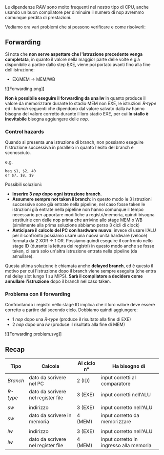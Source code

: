 Le dipendenze RAW sono molto frequenti nel nostro tipo di CPU, anche usando un buon compilatore per diminuire il numero di nop avremmo comunque perdita di prestazioni.

Vediamo ora vari problemi che si possono verificare e come risolverli:

## Forwarding
Si nota che **non serve aspettare che l'istruzione precedente venga completata**, in quanto il valore nella maggior parte delle volte è già disponibile a partire dallo step EXE, viene poi portato avanti fino alla fine dell'istruzione:
- EX/MEM $\to$ MEM/WB

![[Forwarding.png]]

**Non è possibile eseguire il forwarding da una lw** in quanto produce il valore da memorizzare durante lo stadio MEM non EXE, le istruzioni _R-type_ ed i _branch_ seguenti che dipendono dal valore salvato dalla _lw_ hanno bisogno del valore corretto durante il loro stadio EXE, per cui **lo stallo è inevitabile** bisogna aggiungere delle _nop_.


### Control hazards
Quando si presenta una istruzione di branch, non possiamo eseguire l'istruzione successiva in parallelo in quanto l'esito del branch è sconosciuto.

e.g.   
```armasm
beq $1, $2, 40
or $7, $8, $9
```

Possibili soluzioni:
- **Inserire 3 _nop_ dopo ogni istruzione branch**.
- **Assumere sempre not taken il branch**: in questo modo le 3 istruzioni successive sono già entrate nella pipeline, nel caso fosse taken le istruzioni già entrate nella pipeline non hanno comunque il tempo necessario per apportare modifiche a registri/memoria, quindi bisogna sostituirle con delle nop prima che arrivino allo stage MEM o WB (similmente alla prima soluzione abbiamo perso 3 cicli di clock)
- **Anticipare il calcolo del PC con hardware nuovo**: invece di usare l'ALU per il confronto possiamo usare una nuova unità hardware (veloce) formata da 2 XOR $\to$ 1 OR. Possiamo quindi eseguire il confronto nello stage ID (durante la lettura dei registri) in questo modo anche se fosse taken, ci sarà solo un'altra istruzione entrata nella pipeline (da annullare).

Questa ultima soluzione è chiamata anche **delayed branch**, ed è questo il motivo per cui l'istruzione dopo il branch viene sempre eseguita (che entra nel delay slot lungo 1 su MIPS).
**Sarà il compilatore a decidere come annullare l'istruzione** dopo il branch nel caso taken.

### Problema con il forwarding
Confrontando i registri nello stage ID implica che il loro valore deve essere corretto a partire dal secondo ciclo.
Dobbiamo quindi aggiungere:
- 1 _nop_ dopo una _R-type_ (produce il risultato alla fine di EXE)
- 2 _nop_ dopo una _lw_ (produce il risultato alla fine di MEM)

![[Forwarding problem.svg]]

## Recap
| **Tipo** | **Calcola**                        | **Al ciclo n°** | **Ha bisogno di**                       |
| -------- | ---------------------------------- | --------------- | --------------------------------------- |
| _Branch_ | dato da scrivere nel PC            | 2 (ID)               | input corretti al comparatore           |
| _R-type_ | dato da scrivere nel register file | 3 (EXE)             | input corretti nell'ALU                 |
|          |                                    |                 |                                         |
| _sw_     | indirizzo                          | 3 (EXE)               | input corretto nell'ALU                 |
| _sw_     | dato da scrivere in memoria        | 4 (MEM)               | input corretto da memorizzare           |
|          |                                    |                 |                                         |
| _lw_     | indirizzo                          | 3 (EXE)              | input corretto nell'ALU                 |
| _lw_     | dato da scrivere nel register file | 4 (MEM)               | input corretto in ingresso alla memoria |
